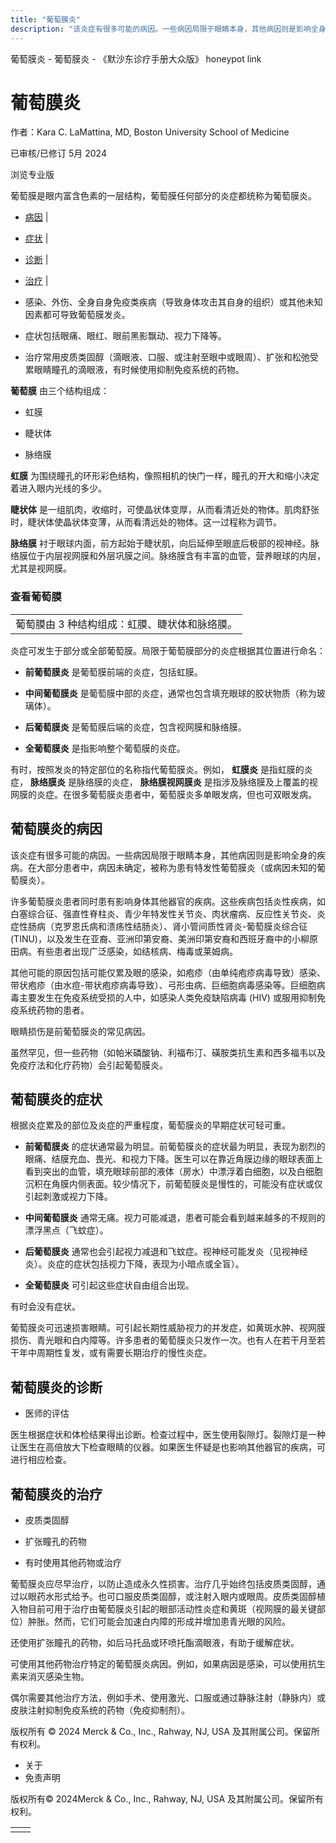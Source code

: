 ```yaml
---
title: "葡萄膜炎"
description: "该炎症有很多可能的病因。一些病因局限于眼睛本身，其他病因则是影响全身的疾病。在大部分患者中，病因未确定，被称为患有特发性葡萄膜炎（或病因未知的葡萄膜炎）。"
---
```


﻿葡萄膜炎 \- 葡萄膜炎 \- 《默沙东诊疗手册大众版》 honeypot link

# 葡萄膜炎

作者：Kara C. LaMattina, MD, Boston University School of Medicine

已审核/已修订 5月 2024

浏览专业版

葡萄膜是眼内富含色素的一层结构，葡萄膜任何部分的炎症都统称为葡萄膜炎。

- [病因](#病因_v6679900_zh) \|
- [症状](#症状_v798919_zh) \|
- [诊断](#诊断_v798934_zh) \|
- [治疗](#治疗_v14459911_zh) \|

- 感染、外伤、全身自身免疫类疾病（导致身体攻击其自身的组织）或其他未知因素都可导致葡萄膜发炎。

- 症状包括眼痛、眼红、眼前黑影飘动、视力下降等。

- 治疗常用皮质类固醇（滴眼液、口服、或注射至眼中或眼周）、扩张和松弛受累眼睛瞳孔的滴眼液，有时候使用抑制免疫系统的药物。


**葡萄膜** 由三个结构组成：

- 虹膜

- 睫状体

- 脉络膜


**虹膜** 为围绕瞳孔的环形彩色结构，像照相机的快门一样，瞳孔的开大和缩小决定着进入眼内光线的多少。

**睫状体** 是一组肌肉，收缩时，可使晶状体变厚，从而看清近处的物体。肌肉舒张时，睫状体使晶状体变薄，从而看清远处的物体。这一过程称为调节。

**脉络膜** 衬于眼球内面，前方起始于睫状肌，向后延伸至眼底后极部的视神经。脉络膜位于内层视网膜和外层巩膜之间。脉络膜含有丰富的血管，营养眼球的内层，尤其是视网膜。

### 查看葡萄膜

|     |
| --- |
| 葡萄膜由 3 种结构组成：虹膜、睫状体和脉络膜。<br> |

炎症可发生于部分或全部葡萄膜。局限于葡萄膜部分的炎症根据其位置进行命名：

- **前葡萄膜炎** 是葡萄膜前端的炎症，包括虹膜。

- **中间葡萄膜炎** 是葡萄膜中部的炎症，通常也包含填充眼球的胶状物质（称为玻璃体）。

- **后葡萄膜炎** 是葡萄膜后端的炎症，包含视网膜和脉络膜。

- **全葡萄膜炎** 是指影响整个葡萄膜的炎症。


有时，按照发炎的特定部位的名称指代葡萄膜炎。例如， **虹膜炎** 是指虹膜的炎症， **脉络膜炎** 是脉络膜的炎症， **脉络膜视网膜炎** 是指涉及脉络膜及上覆盖的视网膜的炎症。在很多葡萄膜炎患者中，葡萄膜炎多单眼发病，但也可双眼发病。

## 葡萄膜炎的病因

该炎症有很多可能的病因。一些病因局限于眼睛本身，其他病因则是影响全身的疾病。在大部分患者中，病因未确定，被称为患有特发性葡萄膜炎（或病因未知的葡萄膜炎）。

许多葡萄膜炎患者同时患有影响身体其他器官的疾病。这些疾病包括炎性疾病，如白塞综合征、强直性脊柱炎、青少年特发性关节炎、肉状瘤病、反应性关节炎、炎症性肠病（克罗恩氏病和溃疡性结肠炎）、肾小管间质性肾炎-葡萄膜炎综合征 (TINU)，以及发生在亚裔、亚洲印第安裔、美洲印第安裔和西班牙裔中的小柳原田病。有些患者出现广泛感染，如结核病、梅毒或莱姆病。

其他可能的原因包括可能仅累及眼的感染，如疱疹（由单纯疱疹病毒导致）感染、带状疱疹（由水痘-带状疱疹病毒导致）、弓形虫病、巨细胞病毒感染等。巨细胞病毒主要发生在免疫系统受损的人中，如感染人类免疫缺陷病毒 (HIV) 或服用抑制免疫系统药物的患者。

眼睛损伤是前葡萄膜炎的常见病因。

虽然罕见，但一些药物（如帕米磷酸钠、利福布汀、磺胺类抗生素和西多福韦以及免疫疗法和化疗药物）会引起葡萄膜炎。

## 葡萄膜炎的症状

根据炎症累及的部位及炎症的严重程度，葡萄膜炎的早期症状可轻可重。

- **前葡萄膜炎** 的症状通常最为明显。前葡萄膜炎的症状最为明显，表现为剧烈的眼痛、结膜充血、畏光、和视力下降。医生可以在靠近角膜边缘的眼球表面上看到突出的血管，填充眼球前部的液体（房水）中漂浮着白细胞，以及白细胞沉积在角膜内侧表面。较少情况下，前葡萄膜炎是慢性的，可能没有症状或仅引起刺激或视力下降。

- **中间葡萄膜炎** 通常无痛。视力可能减退，患者可能会看到越来越多的不规则的漂浮黑点（飞蚊症）。

- **后葡萄膜炎** 通常也会引起视力减退和飞蚊症。视神经可能发炎（见视神经炎）。炎症的症状包括视力下降，表现为小暗点或全盲）。

- **全葡萄膜炎** 可引起这些症状自由组合出现。


有时会没有症状。

葡萄膜炎可迅速损害眼睛。可引起长期性威胁视力的并发症，如黄斑水肿、视网膜损伤、青光眼和白内障等。许多患者的葡萄膜炎只发作一次。也有人在若干月至若干年中周期性复发，或有需要长期治疗的慢性炎症。

## 葡萄膜炎的诊断

- 医师的评估


医生根据症状和体检结果得出诊断。检查过程中，医生使用裂隙灯。裂隙灯是一种让医生在高倍放大下检查眼睛的仪器。如果医生怀疑是也影响其他器官的疾病，可进行相应检查。

## 葡萄膜炎的治疗

- 皮质类固醇

- 扩张瞳孔的药物

- 有时使用其他药物或治疗


葡萄膜炎应尽早治疗，以防止造成永久性损害。治疗几乎始终包括皮质类固醇，通过以眼药水形式给予。也可口服皮质类固醇，或注射入眼内或眼周。皮质类固醇植入物目前可用于治疗由葡萄膜炎引起的眼部活动性炎症和黄斑（视网膜的最关键部位）肿胀。然而，它们可能会加速白内障的形成并增加患青光眼的风险。

还使用扩张瞳孔的药物，如后马托品或环喷托酯滴眼液，有助于缓解症状。

可使用其他药物治疗特定的葡萄膜炎病因。例如，如果病因是感染，可以使用抗生素来消灭感染生物。

偶尔需要其他治疗方法，例如手术、使用激光、口服或通过静脉注射（静脉内）或皮肤注射抑制免疫系统的药物（免疫抑制剂）。



版权所有 © 2024
Merck & Co., Inc., Rahway, NJ, USA 及其附属公司。保留所有权利。

- 关于
- 免责声明

版权所有© 2024Merck & Co., Inc., Rahway, NJ, USA 及其附属公司。保留所有权利。

|     |     |
| --- | --- |
|  |  |
